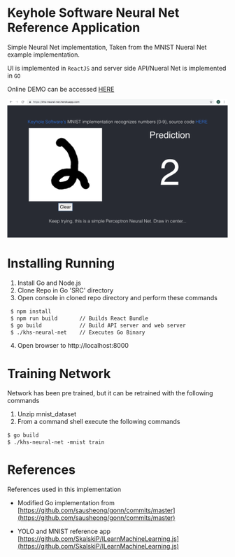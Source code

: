 # Keyhole Software Neural Net Reference Application
Simple Neural Net implementation, Taken from the MNIST Nueral Net example implementation. 

UI is implemented in `ReactJS` and server side API/Nueral Net is implemented in `GO` 

Online DEMO can be accessed [HERE](https://khs-neural-net.herokuapp.com)

![](https://github.com/in-the-keyhole/khs-neural-net/blob/master/images/neural-net.png)


# Installing Running 

1. Install Go and Node.js
2. Clone Repo in Go 'SRC' directory 
3. Open console in cloned repo directory and perform these commands 

```
 $ npm install
 $ npm run build       // Builds React Bundle 
 $ go build            // Build API server and web server
 $ ./khs-neural-net    // Executes Go Binary
```

4. Open browser to http://localhost:8000

# Training Network

Network has been pre trained, but it can be retrained with the following commands

1. Unzip mnist_dataset
2. From a command shell execute the following commands

```
$ go build
$ ./khs-neural-net -mnist train
```

# References 

References used in this implementation

* Modified Go implementation from [https://github.com/sausheong/gonn/commits/master](https://github.com/sausheong/gonn/commits/master)

* YOLO and MNIST reference app [https://github.com/SkalskiP/ILearnMachineLearning.js](https://github.com/SkalskiP/ILearnMachineLearning.js)

